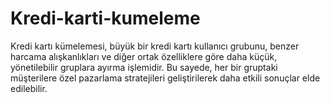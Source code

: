 # Kredi-karti-kumeleme
Kredi kartı kümelemesi, büyük bir kredi kartı kullanıcı grubunu, benzer harcama alışkanlıkları ve diğer ortak özelliklere göre daha küçük, yönetilebilir gruplara ayırma işlemidir. Bu sayede, her bir gruptaki müşterilere özel pazarlama stratejileri geliştirilerek daha etkili sonuçlar elde edilebilir.
